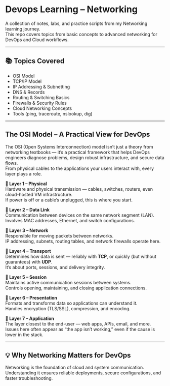 # Devops Learning – Networking

A collection of notes, labs, and practice scripts from my Networking learning journey.  
This repo covers topics from basic concepts to advanced networking for DevOps and Cloud workflows.

---

## 📚 Topics Covered
- OSI Model
- TCP/IP Model
- IP Addressing & Subnetting
- DNS & Records
- Routing & Switching Basics
- Firewalls & Security Rules
- Cloud Networking Concepts
- Tools (ping, traceroute, nslookup, dig)

---

## **The OSI Model – A Practical View for DevOps**
The OSI (Open Systems Interconnection) model isn’t just a theory from networking textbooks — it’s a practical framework that helps DevOps engineers diagnose problems, design robust infrastructure, and secure data flows.  
From physical cables to the applications your users interact with, every layer plays a role.

**🔹 Layer 1 – Physical**  
Hardware and physical transmission — cables, switches, routers, even cloud-hosted VM infrastructure.  
If power is off or a cable’s unplugged, this is where you start.

**🔹 Layer 2 – Data Link**  
Communication between devices on the same network segment (LAN).  
Involves MAC addresses, Ethernet, and switch configurations.

**🔹 Layer 3 – Network**  
Responsible for moving packets between networks.  
IP addressing, subnets, routing tables, and network firewalls operate here.

**🔹 Layer 4 – Transport**  
Determines how data is sent — reliably with **TCP**, or quickly (but without guarantees) with **UDP**.  
It’s about ports, sessions, and delivery integrity.

**🔹 Layer 5 – Session**  
Maintains active communication sessions between systems.  
Controls opening, maintaining, and closing application connections.

**🔹 Layer 6 – Presentation**  
Formats and transforms data so applications can understand it.  
Handles encryption (TLS/SSL), compression, and encoding.

**🔹 Layer 7 – Application**  
The layer closest to the end-user — web apps, APIs, email, and more.  
Issues here often appear as “the app isn’t working,” even if the cause is lower in the stack.


---

## 💡 Why Networking Matters for DevOps
Networking is the foundation of cloud and system communication.  
Understanding it ensures reliable deployments, secure configurations, and faster troubleshooting.

